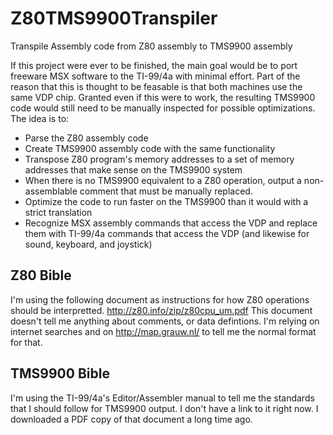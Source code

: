 # Z80TMS9900Transpiler
Transpile Assembly code from Z80 assembly to TMS9900 assembly

If this project were ever to be finished, the main goal would be to port freeware MSX software to the TI-99/4a with minimal effort.
Part of the reason that this is thought to be feasable is that both machines use the same VDP chip. 
Granted even if this were to work, the resulting TMS9900 code would still need to be manually inspected for possible optimizations.
The idea is to:
* Parse the Z80 assembly code
* Create TMS9900 assembly code with the same functionality
* Transpose Z80 program's memory addresses to a set of memory addresses that make sense on the TMS9900 system
* When there is no TMS9900 equivalent to a Z80 operation, output a non-assemblable comment that must be manually replaced.
* Optimize the code to run faster on the TMS9900 than it would with a strict translation
* Recognize MSX assembly commands that access the VDP and replace them with TI-99/4a commands that access the VDP (and likewise for sound, keyboard, and joystick)

## Z80 Bible
I'm using the following document as instructions for how Z80 operations should be interpretted. 
http://z80.info/zip/z80cpu_um.pdf 
This document doesn't tell me anything about comments, or data defintions. 
I'm relying on internet searches and on http://map.grauw.nl/ to tell me the normal format for that.

## TMS9900 Bible
I'm using the TI-99/4a's Editor/Assembler manual to tell me the standards that I should follow for TMS9900 output. 
I don't have a link to it right now.
I downloaded a PDF copy of that document a long time ago.
